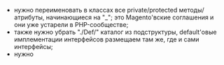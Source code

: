 * нужно переименовать в классах все private/protected методы/атрибуты, начинающиеся на "_"; это Magento'вские соглашения и они уже устарели в PHP-сообществе;
* также нужно убрать "./Def/" каталог из подструктуры, default'овые имплементации интерфейсов размещаем там же, где и сами интерфейсы;
* нужно 